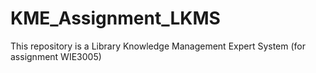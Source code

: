 # KME_Assignment_LKMS
This repository is a Library Knowledge Management Expert System (for assignment WIE3005)
